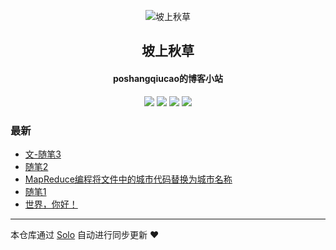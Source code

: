 <p align="center"><img alt="坡上秋草" src="https://static.b3log.org/images/brand/solo-32.png"></p><h2 align="center">
坡上秋草
</h2>

<h4 align="center">poshangqiucao的博客小站</h4>
<p align="center"><a title="坡上秋草" target="_blank" href="https://github.com/poshangqiucao/solo-blog"><img src="https://img.shields.io/github/last-commit/poshangqiucao/solo-blog.svg?style=flat-square&color=FF9900"></a>
<a title="GitHub repo size in bytes" target="_blank" href="https://github.com/poshangqiucao/solo-blog"><img src="https://img.shields.io/github/repo-size/poshangqiucao/solo-blog.svg?style=flat-square"></a>
<a title="Solo Version" target="_blank" href="https://github.com/b3log/solo/releases"><img src="https://img.shields.io/badge/solo-3.6.4-f1e05a.svg?style=flat-square&color=blueviolet"></a>
<a title="Hits" target="_blank" href="https://github.com/b3log/hits"><img src="https://hits.b3log.org/poshangqiucao/solo-blog.svg"></a></p>

### 最新

* [文-随笔3](https://www.cgblogs.top/articles/2019/09/21/1569043418687.html)
* [随笔2](https://www.cgblogs.top/articles/2019/09/20/1568971296419.html)
* [MapReduce编程将文件中的城市代码替换为城市名称](https://www.cgblogs.top/articles/2019/09/19/1568894396853.html)
* [随笔1](https://www.cgblogs.top/articles/2019/09/19/1568871302812.html)
* [世界，你好！](https://www.cgblogs.top/hello-solo)



---

本仓库通过 [Solo](https://github.com/b3log/solo) 自动进行同步更新 ❤️ 